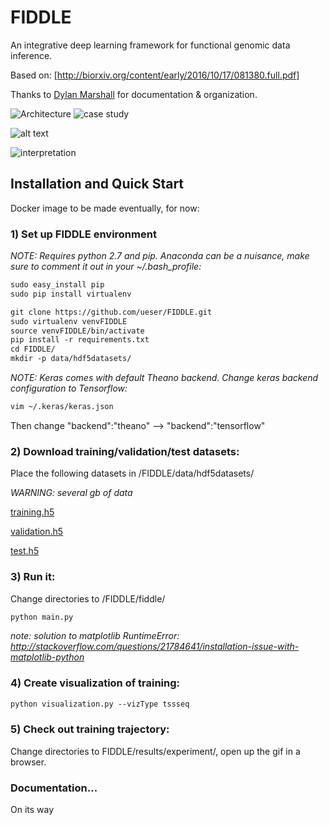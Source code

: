 # FIDDLE

An integrative deep learning framework for functional genomic data inference.

Based on: [http://biorxiv.org/content/early/2016/10/17/081380.full.pdf]

Thanks to [Dylan Marshall](https://github.com/DylanM-Marshall) for documentation & organization.

<img src="https://preview.ibb.co/iDo3v5/FIDDLE_001.jpg" title="Architecture" />
<img src="https://preview.ibb.co/eSebF5/FIDDLE_002.jpg" title="case study" />

![alt text](https://cloud.githubusercontent.com/assets/1741502/24565878/28229be6-1625-11e7-88e5-555508e3e25c.gif)

<img src="https://preview.ibb.co/mwc2oQ/FIDDLE_003.jpg" title="interpretation" />

## Installation and Quick Start

Docker image to be made eventually, for now:

### 1) Set up FIDDLE environment

_NOTE: Requires python 2.7 and pip. Anaconda can be a nuisance, make sure to comment it out in your ~/.bash_profile:_

```markdown 
sudo easy_install pip 
sudo pip install virtualenv
```

```markdown 
git clone https://github.com/ueser/FIDDLE.git 
sudo virtualenv venvFIDDLE
source venvFIDDLE/bin/activate
pip install -r requirements.txt
cd FIDDLE/
mkdir -p data/hdf5datasets/
```

_NOTE: Keras comes with default Theano backend. Change keras backend configuration to Tensorflow:_  

```markdown
vim ~/.keras/keras.json
```

Then change "backend":"theano" --> "backend":"tensorflow"

### 2) Download training/validation/test datasets:

Place the following datasets in /FIDDLE/data/hdf5datasets/

_WARNING: several gb of data_

[training.h5](https://drive.google.com/file/d/0B9aDFb1Ds4IzWWZ5aWhtTkVUWE0/view?usp=sharing)

[validation.h5](https://drive.google.com/file/d/0B9aDFb1Ds4IzZ3JrLXp3SEY5aGs/view?usp=sharing)

[test.h5](https://drive.google.com/file/d/0B9aDFb1Ds4IzT05wTTZVQmFvcG8/view?usp=sharing)

### 3) Run it:

Change directories to /FIDDLE/fiddle/

```markdown
python main.py
```

_note: solution to matplotlib RuntimeError: http://stackoverflow.com/questions/21784641/installation-issue-with-matplotlib-python_

### 4) Create visualization of training:

```markdown
python visualization.py --vizType tssseq
```

### 5) Check out training trajectory:

Change directories to FIDDLE/results/experiment/, open up the gif in a browser.

### Documentation...

On its way
